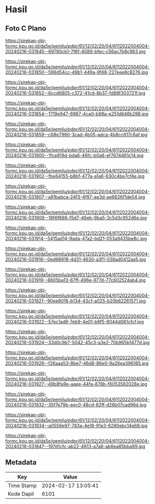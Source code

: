# Hasil

## Foto C Plano

https://sirekap-obj-formc.kpu.go.id/da5e/pemilu/pdpr/61/12/02/20/04/6112022004004-20240216-031845--69780cb1-7f6f-4089-bfec-c56ac7b8c963.jpg

https://sirekap-obj-formc.kpu.go.id/da5e/pemilu/pdpr/61/12/02/20/04/6112022004004-20240216-031850--596d54cc-49b1-449a-9f48-227eee8c8276.jpg

https://sirekap-obj-formc.kpu.go.id/da5e/pemilu/pdpr/61/12/02/20/04/6112022004004-20240216-031852--6ccd6805-c372-41cd-8b37-fd88f303721f.jpg

https://sirekap-obj-formc.kpu.go.id/da5e/pemilu/pdpr/61/12/02/20/04/6112022004004-20240216-031854--1719e947-6987-4ca0-b98a-e251d646b298.jpg

https://sirekap-obj-formc.kpu.go.id/da5e/pemilu/pdpr/61/12/02/20/04/6112022004004-20240216-031859--c68e7990-3cad-4b05-adca-4b8cc617c6af.jpg

https://sirekap-obj-formc.kpu.go.id/da5e/pemilu/pdpr/61/12/02/20/04/6112022004004-20240216-031900--1fce819d-bda6-46fc-b0a8-ef7674461c14.jpg

https://sirekap-obj-formc.kpu.go.id/da5e/pemilu/pdpr/61/12/02/20/04/6112022004004-20240216-031902--fbe64155-b8bf-477a-a1a6-630c4be7cf4e.jpg

https://sirekap-obj-formc.kpu.go.id/da5e/pemilu/pdpr/61/12/02/20/04/6112022004004-20240216-031907--a91babca-24f3-4f97-ae3d-ae6626f1de04.jpg

https://sirekap-obj-formc.kpu.go.id/da5e/pemilu/pdpr/61/12/02/20/04/6112022004004-20240216-031909--18f6f686-f5d7-46eb-9ba5-3c5d3c952d6e.jpg

https://sirekap-obj-formc.kpu.go.id/da5e/pemilu/pdpr/61/12/02/20/04/6112022004004-20240216-031914--5415ad14-9ada-47a2-bd21-053a9435be8c.jpg

https://sirekap-obj-formc.kpu.go.id/da5e/pemilu/pdpr/61/12/02/20/04/6112022004004-20240216-031916--0ed98918-4d31-4630-a3f1-038ad0412aa5.jpg

https://sirekap-obj-formc.kpu.go.id/da5e/pemilu/pdpr/61/12/02/20/04/6112022004004-20240216-031919--8605ba13-67ff-496e-977d-77c602524ab4.jpg

https://sirekap-obj-formc.kpu.go.id/da5e/pemilu/pdpr/61/12/02/20/04/6112022004004-20240216-031921--90ee8016-b134-43c1-a025-b20b62261571.jpg

https://sirekap-obj-formc.kpu.go.id/da5e/pemilu/pdpr/61/12/02/20/04/6112022004004-20240216-031922--57ec1ad9-7eb9-4e01-b6f5-8044d061cfcf.jpg

https://sirekap-obj-formc.kpu.go.id/da5e/pemilu/pdpr/61/12/02/20/04/6112022004004-20240216-031924--33d0c9b7-5042-45c3-a3e2-70b965b1477d.jpg

https://sirekap-obj-formc.kpu.go.id/da5e/pemilu/pdpr/61/12/02/20/04/6112022004004-20240216-031926--f26aaa53-8be7-46d8-86e0-9a26ea396185.jpg

https://sirekap-obj-formc.kpu.go.id/da5e/pemilu/pdpr/61/12/02/20/04/6112022004004-20240216-031927--49b8fa9e-aaee-44fa-878b-f6053582028e.jpg

https://sirekap-obj-formc.kpu.go.id/da5e/pemilu/pdpr/61/12/02/20/04/6112022004004-20240216-031932--35f7e79b-eec0-48cd-82ff-d26b07cad96d.jpg

https://sirekap-obj-formc.kpu.go.id/da5e/pemilu/pdpr/61/12/02/20/04/6112022004004-20240216-031934--a0556e97-783a-4e18-91e3-6280ebc14e68.jpg

https://sirekap-obj-formc.kpu.go.id/da5e/pemilu/pdpr/61/12/02/20/04/6112022004004-20240216-031847--197d1cfc-ab22-4613-a7a8-ab6ea85bba99.jpg


## Metadata

| Key        | Value               |
| ---------- | ------------------- |
| Time Stamp | 2024-02-17 13:05:41 |
| Kode Dapil | 6101                |



